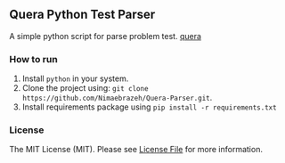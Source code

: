## Quera Python Test Parser
A simple python script for parse problem test. [quera](https://quera.ir) 

### How to run

1. Install `python` in your system.
2. Clone the project using: `git clone https://github.com/Nimaebrazeh/Quera-Parser.git`.
3. Install requirements package using `pip install -r requirements.txt` 

### License
The MIT License (MIT). Please see [License File](LICENSE) for more information.

